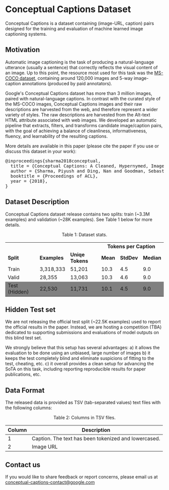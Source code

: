 # Conceptual Captions Dataset

Conceptual Captions is a dataset containing (image-URL, caption) pairs designed
for the training and evaluation of machine learned image captioning systems.

## Motivation

Automatic image captioning is the task of producing a natural-language
utterance (usually a sentence) that correctly reflects the visual content of an
image. Up to this point, the resource most used for this task was the
[MS-COCO dataset](http://http://cocodataset.org), containing around 120,000
images and 5-way image-caption annotations (produced by paid annotators).

Google's Conceptual Captions dataset has more than 3 million images, paired
with natural-language captions. In contrast with the curated style of the
MS-COCO images, Conceptual Captions images and their raw descriptions are
harvested from the web, and therefore represent a wider variety of styles. The
raw descriptions are harvested from the Alt-text HTML attribute associated with
web images. We developed an automatic pipeline that extracts, filters, and
transforms candidate image/caption pairs, with the goal of achieving a balance
of cleanliness, informativeness, fluency, and learnability of the resulting
captions.

More details are available in this paper (please cite the paper if you use or discuss this dataset in your work):
</p>
<div class="highlight highlight-source-shell"><pre>
@inproceedings{sharma2018conceptual,
  title = {Conceptual Captions: A Cleaned, Hypernymed, Image Alt-text Dataset For Automatic Image Captioning},
  author = {Sharma, Piyush and Ding, Nan and Goodman, Sebastian and Soricut, Radu},
  booktitle = {Proceedings of ACL},
  year = {2018},
}
</pre></div>

## Dataset Description

Conceptual Captions dataset release contains two splits: train (~3.3M examples) and validation (~28K examples).
See Table 1 below for more details.

<p align='center'>Table 1: Dataset stats.</p>

<table>
  <tr>
    <td colspan="3"></td>
    <td colspan="3"><center><b>Tokens per Caption</b></center></td>
  </tr>
  <tr>
    <td><b>Split</b></td>
    <td><b>Examples</b></td>
    <td><b>Uniqe Tokens</b></td>
    <td><b>Mean</b></td>
    <td><b>StdDev</b></td>
    <td><b>Median</b></td>
  </tr>
  <tr>
    <td>Train</td>
    <td>3,318,333</td>
    <td>51,201</td>
    <td>10.3</td>
    <td>4.5</td>
    <td>9.0</td>
  </tr>
  <tr>
    <td>Valid</td>
    <td>28,355</td>
    <td>13,063</td>
    <td>10.3</td>
    <td>4.6</td>
    <td>9.0</td>
  </tr>
  <tr bgcolor="#808080">
    <td>Test (Hidden)</td>
    <td>22,530</td>
    <td>11,731</td>
    <td>10.1</td>
    <td>4.5</td>
    <td>9.0</td>
  </tr>
</table>


## Hidden Test set

We are not releasing the official test split (~22.5K examples) used to report the official results in the paper.
Instead, we are hosting a competition (TBA) dedicated to supporting submissions and evaluations of model outputs on this blind test set.

We strongly believe that this setup has several advantages: a) it allows the evaluation to be done using an unbiased, large number of images b) it keeps the test completely blind and eliminate suspicions of fitting to the test, cheating, etc. c) it overall provides a clean setup for advancing the SoTA on this task, including reporting reproducible results for paper publications, etc.


## Data Format

The released data is provided as TSV (tab-separated values) text files with the following columns:

<p align='center'>Table 2: Columns in TSV files.</p>

| Column   | Description                                                       |
| -------- | ----------------------------------------------------------------- |
| 1        | Caption. The text has been tokenized and lowercased.              |
| 2        | Image URL                                                         |


## Contact us

If you would like to share feedback or report concerns, please email us at conceptual-captions-contact@google.com
